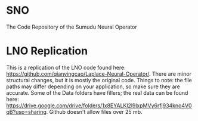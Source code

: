 # SNO
The Code Repository of the Sumudu Neural Operator

# LNO Replication
This is a replication of the LNO code found here: https://github.com/qianyingcao/Laplace-Neural-Operator/. There are minor structural changes, but it is mostly the original code.
Things to note: the file paths may differ depending on your application, so make sure they are accurate. Some of the Data folders have fillers; the real data can be found here: https://drive.google.com/drive/folders/1x8EYALKl2l9lxpMVy6rfj934kno4V0qB?usp=sharing. Github doesn't allow files over 25 mb.
